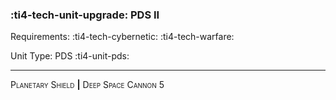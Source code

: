 ### :ti4-tech-unit-upgrade: **PDS II**

Requirements: :ti4-tech-cybernetic: :ti4-tech-warfare:

Unit Type: PDS :ti4-unit-pds:

---

<span style="font-variant:small-caps;">Planetary Shield</span> __|__ <span style="font-variant:small-caps;">Deep Space Cannon 5</span>
